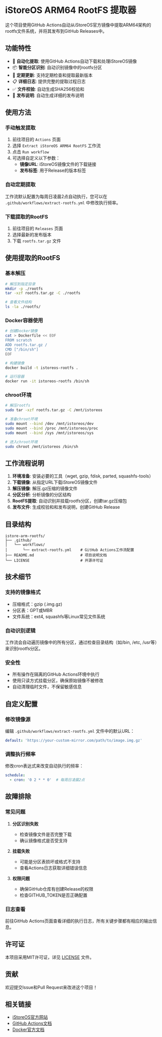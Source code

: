# iStoreOS ARM64 RootFS 提取器

这个项目使用GitHub Actions自动从iStoreOS官方镜像中提取ARM64架构的rootfs文件系统，并将其发布到GitHub Releases中。

## 功能特性

- 🚀 **自动化提取**: 使用GitHub Actions自动下载和处理iStoreOS镜像
- 📦 **智能分区识别**: 自动识别镜像中的rootfs分区
- 🔄 **定期更新**: 支持定期检查和提取最新版本
- 📋 **详细日志**: 提供完整的提取过程日志
- ✅ **文件校验**: 自动生成SHA256校验和
- 📝 **发布说明**: 自动生成详细的发布说明

## 使用方法

### 手动触发提取

1. 前往项目的 `Actions` 页面
2. 选择 `Extract iStoreOS ARM64 RootFS` 工作流
3. 点击 `Run workflow`
4. 可选择自定义以下参数：
   - **镜像URL**: iStoreOS镜像文件的下载链接
   - **发布标签**: 用于Release的版本标签

### 自动定期提取

工作流默认配置为每周日凌晨2点自动执行，您可以在 `.github/workflows/extract-rootfs.yml` 中修改执行频率。

### 下载提取的RootFS

1. 前往项目的 `Releases` 页面
2. 选择最新的发布版本
3. 下载 `rootfs.tar.gz` 文件

## 使用提取的RootFS

### 基本解压
```bash
# 解压到指定目录
mkdir -p ./rootfs
tar -xzf rootfs.tar.gz -C ./rootfs

# 查看文件结构
ls -la ./rootfs/
```

### Docker容器使用
```bash
# 创建Docker镜像
cat > Dockerfile << EOF
FROM scratch
ADD rootfs.tar.gz /
CMD ["/bin/sh"]
EOF

# 构建镜像
docker build -t istoreos-rootfs .

# 运行容器
docker run -it istoreos-rootfs /bin/sh
```

### chroot环境
```bash
# 解压rootfs
sudo tar -xzf rootfs.tar.gz -C /mnt/istoreos

# 准备chroot环境
sudo mount --bind /dev /mnt/istoreos/dev
sudo mount --bind /proc /mnt/istoreos/proc
sudo mount --bind /sys /mnt/istoreos/sys

# 进入chroot环境
sudo chroot /mnt/istoreos /bin/sh
```

## 工作流程说明

1. **环境准备**: 安装必要的工具（wget, gzip, fdisk, parted, squashfs-tools）
2. **下载镜像**: 从指定URL下载iStoreOS镜像文件
3. **解压镜像**: 解压.gz压缩的镜像文件
4. **分区分析**: 分析镜像的分区结构
5. **RootFS提取**: 自动识别并挂载rootfs分区，创建tar.gz压缩包
6. **发布文件**: 生成校验和和发布说明，创建GitHub Release

## 目录结构

```
istore-arm-rootfs/
├── .github/
│   └── workflows/
│       └── extract-rootfs.yml    # GitHub Actions工作流配置
├── README.md                     # 项目说明文档
└── LICENSE                       # 开源许可证
```

## 技术细节

### 支持的镜像格式
- 压缩格式：gzip (.img.gz)
- 分区表：GPT或MBR
- 文件系统：ext4, squashfs等Linux常见文件系统

### 自动识别逻辑
工作流会自动遍历镜像中的所有分区，通过检查目录结构（如/bin, /etc, /usr等）来识别rootfs分区。

### 安全性
- 所有操作在隔离的GitHub Actions环境中执行
- 使用只读方式挂载分区，确保原始镜像不被修改
- 自动清理临时文件，不保留敏感信息

## 自定义配置

### 修改镜像源
编辑 `.github/workflows/extract-rootfs.yml` 文件中的默认URL：

```yaml
default: 'https://your-custom-mirror.com/path/to/image.img.gz'
```

### 调整执行频率
修改cron表达式来改变自动执行的频率：

```yaml
schedule:
  - cron: '0 2 * * 0'  # 每周日凌晨2点
```

## 故障排除

### 常见问题

1. **分区识别失败**
   - 检查镜像文件是否完整下载
   - 确认镜像格式是否受支持

2. **挂载失败**
   - 可能是分区表损坏或格式不支持
   - 查看Actions日志获取详细错误信息

3. **权限问题**
   - 确保GitHub仓库有创建Release的权限
   - 检查GITHUB_TOKEN是否正确配置

### 日志查看
前往GitHub Actions页面查看详细的执行日志，所有关键步骤都有相应的输出信息。

## 许可证

本项目采用MIT许可证，详见 [LICENSE](LICENSE) 文件。

## 贡献

欢迎提交Issue和Pull Request来改进这个项目！

## 相关链接

- [iStoreOS官方网站](https://www.istoreos.com/)
- [GitHub Actions文档](https://docs.github.com/en/actions)
- [Docker官方文档](https://docs.docker.com/)